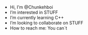 -  Hi, I’m @Chunkehboi 
-  I’m interested in STUFF
-  I’m currently learning C++
-  I’m looking to collaborate on STUFF
-  How to reach me: You can`t

<!---
Chunkehboi/Chunkehboi is a ✨ special ✨ repository because its `README.md` (this file) appears on your GitHub profile.
You can click the Preview link to take a look at your changes.
--->
